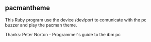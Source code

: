 ## pacmantheme ##
This Ruby program use the device /dev/port to comunicate with the pc buzzer and play the pacman theme.

Thanks: Peter Norton - Programmer's guide to the ibm pc
